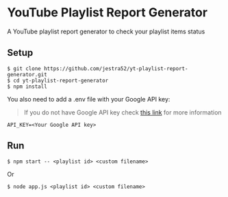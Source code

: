 # YouTube Playlist Report Generator
A YouTube playlist report generator to check your playlist items status

## Setup
```shell
$ git clone https://github.com/jestra52/yt-playlist-report-generator.git
$ cd yt-playlist-report-generator
$ npm install
```

You also need to add a .env file with your Google API key:
> If you do not have Google API key check [this link](https://support.google.com/googleapi/answer/6158862) for more information

```env
API_KEY=<Your Google API key>
```

## Run
```shell
$ npm start -- <playlist id> <custom filename>
```

Or

```shell
$ node app.js <playlist id> <custom filename>
```
